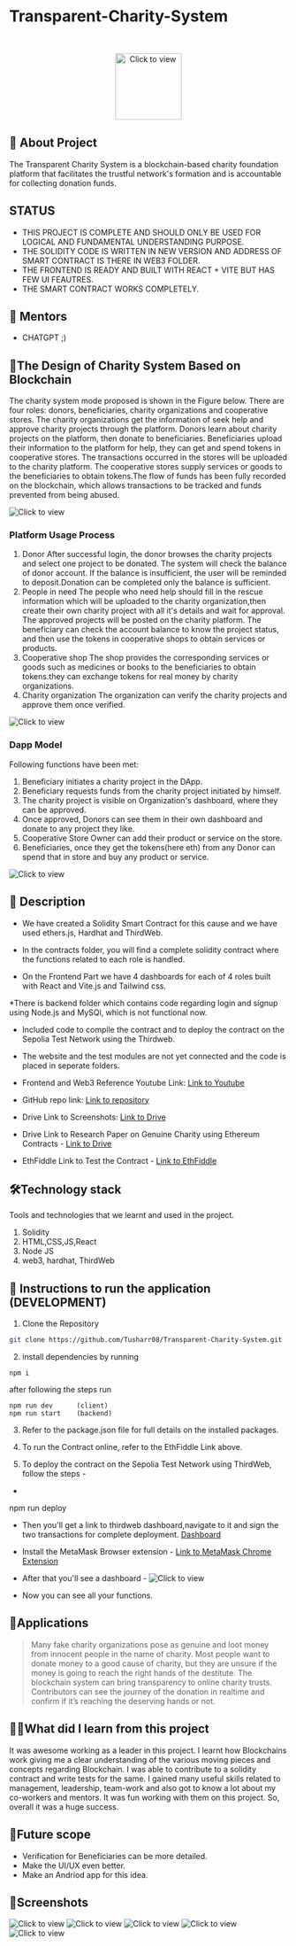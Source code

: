 #                   Transparent-Charity-System
 

<br />
<p align="center">
       <img src="https://images.unsplash.com/photo-1584441405886-bc91be61e56a?ixlib=rb-4.0.3&ixid=M3wxMjA3fDB8MHxzZWFyY2h8Mnx8bG9nbyUyMGZvciUyMGNoYXJpdHl8ZW58MHx8MHx8fDA%3D&auto=format&fit=crop&w=500&q=60" alt="Click to view" width="120" height="120"/>

  </p>
</p>


## 🤔 About Project

The Transparent Charity System is a blockchain-based charity foundation platform that facilitates the trustful network's formation and is accountable for collecting donation funds. 

## STATUS

* THIS PROJECT IS COMPLETE AND SHOULD ONLY BE USED FOR LOGICAL AND FUNDAMENTAL UNDERSTANDING PURPOSE.
* THE SOLIDITY CODE IS WRITTEN IN NEW VERSION AND ADDRESS OF SMART CONTRACT IS THERE IN WEB3 FOLDER.
* THE FRONTEND IS READY AND BUILT WITH REACT + VITE BUT HAS FEW UI FEAUTRES.
* THE SMART CONTRACT WORKS COMPLETELY.

## 🙏 Mentors
* CHATGPT ;) 

## 🔗The Design of Charity System Based on Blockchain
The charity system mode proposed is shown in the Figure below. There are four roles: donors, beneficiaries, 
charity organizations and cooperative stores. The charity organizations get the information of seek help and 
approve charity projects through the platform. Donors learn about charity projects on the platform, 
then donate to beneficiaries. Beneficiaries upload their information to the platform for help, 
they can get and spend tokens in cooperative stores. The transactions occurred in the stores will be uploaded to the charity platform. 
The cooperative stores supply services or goods to the beneficiaries to obtain tokens.The flow of funds has been fully recorded on 
the blockchain, which allows transactions to be tracked and funds prevented from being abused.

 ![Click to view](https://drive.google.com/uc?export=view&id=1_GP1C0p2MAvsaK7_0flETjMNcNtefVZH)

### Platform Usage Process
1. Donor
After successful login, the donor browses the charity projects and select one project to be donated. 
The system will check the balance of donor account. If the balance is insufficient, the user will be 
reminded to deposit.Donation can be completed only the balance is sufficient.
2. People in need
The people who need help should fill in the rescue information which will be uploaded to the 
charity organization,then create their own charity project with all it's details and wait for approval.
The approved projects will be posted on the charity platform. The beneficiary can check the account balance
to know the project status, and then use the tokens in cooperative shops to obtain services or products.
4. Cooperative shop
The shop provides the corresponding services or goods such as medicines or books to the 
beneficiaries to obtain tokens.they can exchange tokens for real money by charity organizations.
5. Charity organization
The organization can verify the charity projects and approve them once verified.

 ![Click to view](https://drive.google.com/uc?export=view&id=1BtCU-MM3FrOciYrY9_4uqP6C47Db50w0)

### Dapp Model
Following functions have been met:
1. Beneficiary initiates a charity project in the DApp.
2. Beneficiary requests funds from the charity project initiated by himself.
3. The charity project is visible on Organization's dashboard, where they can be approved.
4. Once approved, Donors can see them in their own dashboard and donate to any project they like.
5. Cooperative Store Owner can add their product or service on the store.
6. Beneficiaries, once they get the tokens(here eth) from any Donor can spend that in store and buy any product or service.
   

 ![Click to view](https://drive.google.com/uc?export=view&id=16A1Cf693mqt2Uh7Xy3XIfik7wojh3Der)

## 📃 Description

* We have created a Solidity Smart Contract for this cause and we have used ethers.js, Hardhat and ThirdWeb.

* In the contracts folder, you will find a complete solidity contract where the functions related to each role is handled.

* On the Frontend Part we have 4 dashboards for each of 4 roles built with React and Vite.js and Tailwind css.

*There is backend folder which contains code regarding login and signup using Node.js and MySQl, which is not functional now.

* Included code to compile the contract and to deploy the contract on the Sepolia Test Network using the Thirdweb.

* The website and the test modules are not yet connected and the code is placed in seperate folders.

* Frontend and Web3 Reference Youtube Link: [Link to Youtube](https://youtu.be/BDCT6TYLYdI)
* GitHub repo link: [Link to repository](https://github.com/Tusharr08/Transparent-Charity-System)
* Drive Link to Screenshots: [Link to Drive](https://drive.google.com/drive/folders/1JG7aD2TmP9FSBXPF-jJFiInl-Y5zNzs9)
* Drive Link to Research Paper on Genuine Charity using Ethereum Contracts - [Link to Drive](https://drive.google.com/file/d/10AxpsmR_w7ERMPqgAfuE619U6sVTv5gn/view?usp=sharing)
* EthFiddle Link to Test the Contract - [Link to EthFiddle](https://ethfiddle.com/ytIjaR2m9t)


## 🛠Technology stack

Tools and technologies that we learnt and used in the project.

1. Solidity
2. HTML,CSS,JS,React
3. Node JS
4. web3, hardhat, ThirdWeb

## 🚀 Instructions to run the application (DEVELOPMENT)

1. Clone the Repository

```bash
git clone https://github.com/Tusharr08/Transparent-Charity-System.git
```

2. install dependencies by running

```terminal of client, backend, and web3
npm i
```
after following the steps run 
```
npm run dev      (client)
npm run start    (backend)
```

3. Refer to the package.json file for full details on the installed packages.

4. To run the Contract online, refer to the EthFiddle Link above.
 
7. To deploy the contract on the Sepolia Test Network using ThirdWeb, follow the steps - 
* ```Run this onterminal of web3 directory
 npm run deploy
* Then you'll get a link to thirdweb dashboard,navigate to it and sign the two transactions for complete deployment.
  [Dashboard](https://drive.google.com/file/d/1JfGZTpB0rj8AzcxDyizZ7earrqYIQn0H/view?usp=sharing)
* Install the MetaMask Browser extension - [Link to MetaMask Chrome Extension](https://chrome.google.com/webstore/detail/metamask/nkbihfbeogaeaoehlefnkodbefgpgknn?hl=en)
* After that you'll see a dashboard -
 ![Click to view](https://drive.google.com/uc?export=view&id=1w8vioZQUxLInTexHPJsrR1xQVx9a0Vb1)

* Now you can see all your functions.

## 📝Applications
> Many fake charity organizations pose as genuine and loot money from innocent people in the name of charity. Most people want to donate money to a good cause of charity, but they are unsure if the money is going to reach the right hands of the destitute.  The blockchain system can bring transparency to online charity trusts. Contributors can see the journey of the donation in realtime and confirm if it’s reaching the deserving hands or not.

## 👨‍🎓What did I learn from this project

It was awesome working as a leader in this project. I learnt how Blockchains work giving me a clear understanding of the various moving pieces and concepts regarding Blockchain. I was able to contribute to a solidity contract and write tests for the same. I gained many useful skills related to management, leadership, team-work and also got to know a lot about my co-workers and mentors. It was fun working with them on this project. So, overall it was a huge success.

## 🔮Future scope
* Verification for Beneficiaries can be more detailed.
* Make the UI/UX even better.
* Make an Andriod app for this idea.

## 🎨Screenshots
 ![Click to view](https://drive.google.com/file/d/1JPn1wkKZV5llVL01eMWzSMolQ5rB9p1T/view?usp=sharing)
 ![Click to view](https://drive.google.com/file/d/1JOLtZ4UsNNNVhTZqtTuOmihpX1uWN5nJ/view?usp=drive_link)
 ![Click to view](https://drive.google.com/file/d/1JP808gupMZ4hjfbu07VNL07omjAP6Jtd/view?usp=drive_link)
 ![Click to view](https://drive.google.com/file/d/1JUBwQvJofTiuZ_g1tyl8LyY-FLl8kmm9/view?usp=drive_link)
 ![Click to view](https://drive.google.com/file/d/1JOB-HIU8w8ZS8wSLBZB_yqU9V7gWWN3G/view?usp=drive_link)

